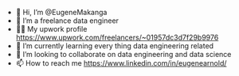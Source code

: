 - 👋 Hi, I’m @EugeneMakanga
- 👀 I’m a freelance data engineer
- 👷‍♂️ My upwork profile https://www.upwork.com/freelancers/~01957dc3d7f29b9976
- 🌱 I’m currently learning every thing data engineering related
- 💞️ I’m looking to collaborate on data engineering and data science
- 📫 How to reach me https://www.linkedin.com/in/eugenearnold/ 

<!---
EugeneMakanga/EugeneMakanga is a ✨ special ✨ repository because its `README.md` (this file) appears on your GitHub profile.
You can click the Preview link to take a look at your changes.
--->
